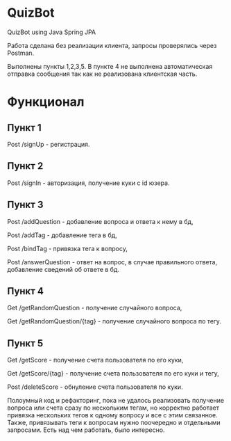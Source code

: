 # QuizBot
QuizBot using Java Spring JPA

Работа сделана без реализации клиента, запросы проверялись через Postman.

Выполнены пункты 1,2,3,5. В пункте 4 не выполнена автоматическая отправка сообщения так как не реализована клиентская часть.

# Функционал

## Пункт 1
Post /signUp - регистрация.

## Пункт 2
Post /signIn - авторизация, получение куки с id юзера.

## Пункт 3
Post /addQuestion - добавление вопроса и ответа к нему в бд,

Post /addTag - добавление тега в бд,

Post /bindTag - привязка тега к вопросу,

Post /answerQuestion - ответ на вопрос, в случае правильного ответа, добавление сведений об ответе в бд.

## Пункт 4
Get /getRandomQuestion - получение случайного вопроса,

Get /getRandomQuestion/{tag} - получение случайного вопроса по тегу.

## Пункт 5
Get /getScore - получение счета пользователя по его куки,

Get /getScore/{tag} - получение счета пользователя по его куки и тегу,

Post /deleteScore - обнуление счета пользователя по куки.

Полоумный код и рефакторинг, пока не удалось реализовать получение вопроса или счета сразу по нескольким тегам, но корректно работает привязка нескольких тегов к одному вопросу и все с этим связанное. Также, привязывать теги к вопросам нужно поочередно и отдельными запросами.
Есть над чем работать, было интересно.
